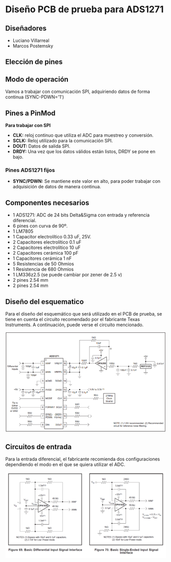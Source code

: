 # Diseño PCB de prueba para ADS1271

## Diseñadores
* Luciano Villarreal
* Marcos Postemsky

## Elección de pines

## Modo de operación
Vamos a trabajar con comunicación SPI, adquiriendo datos de forma continua (SYNC-PDWN='1')


## Pines a PinMod

**Para trabajar con SPI**
* **CLK:** reloj continuo que utiliza el ADC para muestreo y conversión.
* **SCLK:** Reloj utilizado para la comunicación SPI.
* **DOUT:** Datos de salida SPI.
* **DRDY:** Una vez que los datos válidos están listos, DRDY se pone en bajo.

### Pines ADS1271 fijos
* **SYNC/PDWN:** Se mantiene este valor en alto, para poder trabajar con adquisición de datos de manera continua. 

## Componentes necesarios
- 1 ADS1271: ADC de 24 bits Delta&Sigma con entrada y referencia diferencial.
- 6 pines con curva de 90º.
- 1 LM7805
- 1 Capacitor electrolítico 0.33 uF, 25V.
- 2 Capacitores electrolítico 0.1 uF
- 2 Capacitores electrolítico 10 uF
- 2 Capacitores cerámica 100 pF
- 1 Capacitores cerámica 1 nF
- 5 Resistencias de 50 Ohmios
- 1 Resistencia de 680 Ohmios
- 1 LM336z2.5 (se puede cambiar por zener de 2.5 v)
- 2 pines 2.54 mm
- 2 pines 2.54 mm

## Diseño del esquematico
Para el diseño del esquemático que será utilizado en el PCB de prueba, se tiene en cuenta el circuito recomendado por el fabricante Texas Instruments. A continuación, puede verse el circuito mencionado.

![Imagen_circuito](https://github.com/LMproyects/PCB_ADS1271/blob/master/images/Circuito_Recomendado.PNG)

## Circuitos de entrada

Para la entrada diferencial, el fabricante recomienda dos configuraciones dependiendo el modo en el que se quiera utilizar el ADC.

![Imagen_circuito_entrada_diferencial](https://github.com/LMproyects/PCB_ADS1271/blob/master/images/Circuito_Recomendado_entrada_diferencial.PNG)
